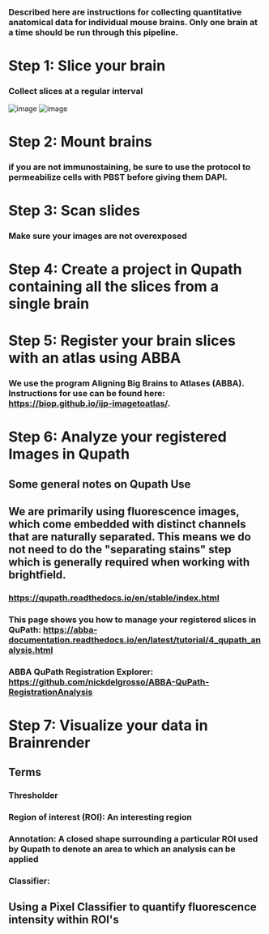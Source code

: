 ### Described here are instructions for collecting quantitative anatomical data for individual mouse brains.  Only one brain at a time should be run through this pipeline.

# Step 1: Slice your brain

### Collect slices at a regular interval

![image](https://github.com/davisreinaguerra/Wallace-Lab-Brain-Registration-Workflow/assets/105831652/e5fd0bf1-04c6-465b-aaa9-ab49e6b798db)
![image](https://github.com/davisreinaguerra/Wallace-Lab-Brain-Registration-Workflow/assets/105831652/84bb88c1-e769-4cca-b18b-52e313ba1fdd)


# Step 2: Mount brains

### if you are not immunostaining, be sure to use the protocol to permeabilize cells with PBST before giving them DAPI.

# Step 3: Scan slides

### Make sure your images are not overexposed

# Step 4: Create a project in Qupath containing all the slices from a single brain



# Step 5: Register your brain slices with an atlas using ABBA

### We use the program Aligning Big Brains to Atlases (ABBA).  Instructions for use can be found here: https://biop.github.io/ijp-imagetoatlas/.
### 

# Step 6: Analyze your registered Images in Qupath

## Some general notes on Qupath Use
## We are primarily using fluorescence images, which come embedded with distinct channels that are naturally separated.  This means we do not need to do the "separating stains" step which is generally required when working with brightfield.  

### https://qupath.readthedocs.io/en/stable/index.html

### This page shows you how to manage your registered slices in QuPath: https://abba-documentation.readthedocs.io/en/latest/tutorial/4_qupath_analysis.html
### ABBA QuPath Registration Explorer: https://github.com/nickdelgrosso/ABBA-QuPath-RegistrationAnalysis

# Step 7: Visualize your data in Brainrender



## Terms

### Thresholder
### Region of interest (ROI): An interesting region
### Annotation: A closed shape surrounding a particular ROI used by Qupath to denote an area to which an analysis can be applied
### Classifier: 

## Using a Pixel Classifier to quantify fluorescence intensity within ROI's




